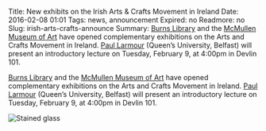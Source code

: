 Title: New exhibits on the Irish Arts & Crafts Movement in Ireland
Date: 2016-02-08 01:01 
Tags: news, announcement
Expired: no 
Readmore: no
Slug: irish-arts-crafts-announce
Summary: <a href="http://www.bc.edu/libraries/about/exhibits-new/BurnsExhibits/artsandcrafts.html" title="Irish Arts and Crafts Exhibit Page" target="_blank">Burns Library</a> and the <a href="http://www.bc.edu/bc_org/avp/cas/artmuseum/exhibitions/archive/mii/" title="McMullen Museum of Art exhibit page" target="_blank">McMullen Museum of Art</a> have opened complementary exhibitions on the Arts and Crafts Movement in Ireland. <a href="http://events.bc.edu/event/an_introduction_the_arts_and_crafts_movement_making_it_irish" title="Event info" target="_blank">Paul Larmour</a> (Queen’s University, Belfast) will present an introductory lecture on Tuesday, February 9, at 4:00pm in Devlin 101.

<a href="http://www.bc.edu/libraries/about/exhibits-new/BurnsExhibits/artsandcrafts.html" title="Irish Arts and Crafts Exhibit Page" target="_blank">Burns Library</a> and the <a href="http://www.bc.edu/bc_org/avp/cas/artmuseum/exhibitions/archive/mii/" title="McMullen Museum of Art exhibit page" target="_blank">McMullen Museum of Art</a> have opened complementary exhibitions on the Arts and Crafts Movement in Ireland. <a href="http://events.bc.edu/event/an_introduction_the_arts_and_crafts_movement_making_it_irish" title="Event info" target="_blank">Paul Larmour</a> (Queen’s University, Belfast) will present an introductory lecture on Tuesday, February 9, at 4:00pm in Devlin 101.


<img src="/theme/img/news/2016-02/artsandcrafts.png" alt="Stained glass" style="display:block; margin: 0px auto 20px;">

<!-- USEFUL CUT AND PASTE STUFF.

<img src="/theme/img/news/201X-XX/XXXX.png" alt="words" class="float_left">

<img src="/theme/img/news/201X-XX/XXXX.png" alt="words" class="float_right">

<a href="#" target="_blank">

-->